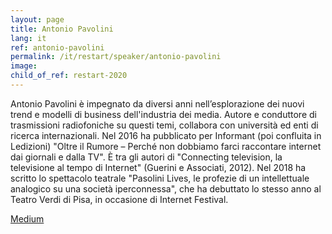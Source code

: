 ```yaml
---
layout: page
title: Antonio Pavolini
lang: it
ref: antonio-pavolini
permalink: /it/restart/speaker/antonio-pavolini
image:
child_of_ref: restart-2020
---
```


Antonio Pavolini è impegnato da diversi anni nell’esplorazione dei nuovi trend e modelli di business dell'industria dei
media. Autore e conduttore di trasmissioni radiofoniche su questi temi, collabora con università ed enti di ricerca
internazionali. Nel 2016 ha pubblicato per Informant (poi confluita in Ledizioni) "Oltre il Rumore – Perché non
dobbiamo farci raccontare internet dai giornali e dalla TV". È tra gli autori di "Connecting television, la televisione al
tempo di Internet" (Guerini e Associati, 2012). Nel 2018 ha scritto lo spettacolo teatrale "Pasolini Lives, le profezie di
un intellettuale analogico su una società iperconnessa", che ha debuttato lo stesso anno al Teatro Verdi di Pisa, in
occasione di Internet Festival.

[Medium](https://medium.com/@antoniopavolini)
